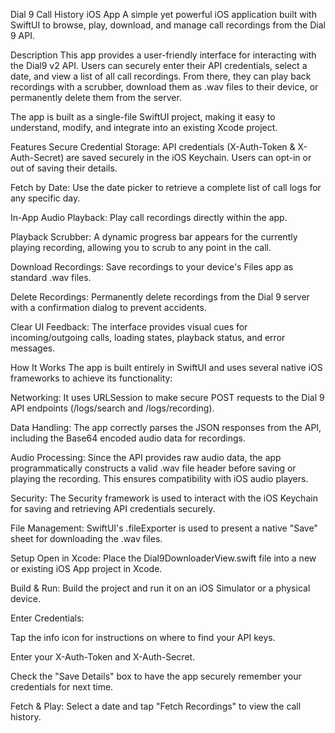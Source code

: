 Dial 9 Call History iOS App
A simple yet powerful iOS application built with SwiftUI to browse, play, download, and manage call recordings from the Dial 9 API.

Description
This app provides a user-friendly interface for interacting with the Dial9 v2 API. Users can securely enter their API credentials, select a date, and view a list of all call recordings. From there, they can play back recordings with a scrubber, download them as .wav files to their device, or permanently delete them from the server.

The app is built as a single-file SwiftUI project, making it easy to understand, modify, and integrate into an existing Xcode project.

Features
Secure Credential Storage: API credentials (X-Auth-Token & X-Auth-Secret) are saved securely in the iOS Keychain. Users can opt-in or out of saving their details.

Fetch by Date: Use the date picker to retrieve a complete list of call logs for any specific day.

In-App Audio Playback: Play call recordings directly within the app.

Playback Scrubber: A dynamic progress bar appears for the currently playing recording, allowing you to scrub to any point in the call.

Download Recordings: Save recordings to your device's Files app as standard .wav files.

Delete Recordings: Permanently delete recordings from the Dial 9 server with a confirmation dialog to prevent accidents.

Clear UI Feedback: The interface provides visual cues for incoming/outgoing calls, loading states, playback status, and error messages.

How It Works
The app is built entirely in SwiftUI and uses several native iOS frameworks to achieve its functionality:

Networking: It uses URLSession to make secure POST requests to the Dial 9 API endpoints (/logs/search and /logs/recording).

Data Handling: The app correctly parses the JSON responses from the API, including the Base64 encoded audio data for recordings.

Audio Processing: Since the API provides raw audio data, the app programmatically constructs a valid .wav file header before saving or playing the recording. This ensures compatibility with iOS audio players.

Security: The Security framework is used to interact with the iOS Keychain for saving and retrieving API credentials securely.

File Management: SwiftUI's .fileExporter is used to present a native "Save" sheet for downloading the .wav files.

Setup
Open in Xcode: Place the Dial9DownloaderView.swift file into a new or existing iOS App project in Xcode.

Build & Run: Build the project and run it on an iOS Simulator or a physical device.

Enter Credentials:

Tap the info icon for instructions on where to find your API keys.

Enter your X-Auth-Token and X-Auth-Secret.

Check the "Save Details" box to have the app securely remember your credentials for next time.

Fetch & Play: Select a date and tap "Fetch Recordings" to view the call history.

